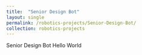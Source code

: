 ```yaml
---
title:  "Senior Design Bot"
layout: single
permalink: /robotics-projects/Senior-Design-Bot/
collection: robotics-projects
---
```


Senior Design Bot Hello World

